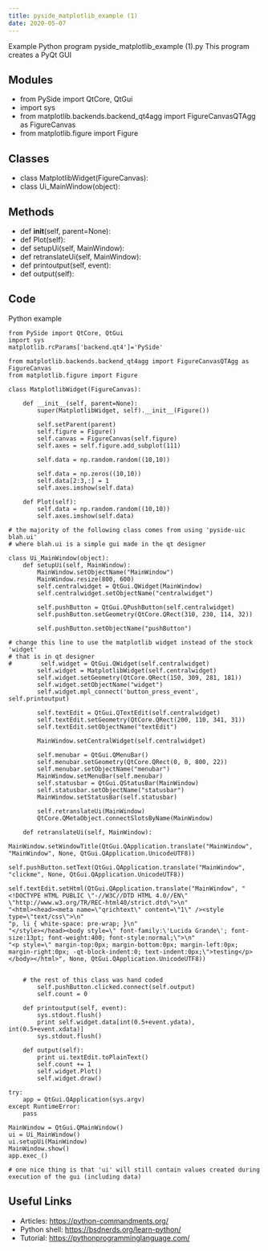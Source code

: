 ```yaml
---
title: pyside_matplotlib_example (1)
date: 2020-05-07
---
```

Example Python program pyside_matplotlib_example (1).py
This program creates a PyQt GUI

## Modules

* from PySide import QtCore, QtGui
* import sys
* from matplotlib.backends.backend_qt4agg import FigureCanvasQTAgg as FigureCanvas
* from matplotlib.figure import Figure

## Classes

* class MatplotlibWidget(FigureCanvas):
* class Ui_MainWindow(object):

## Methods

* def __init__(self, parent=None):
* def Plot(self):
* def setupUi(self, MainWindow):
* def retranslateUi(self, MainWindow):
* def printoutput(self, event):
* def output(self):

## Code

Python example

    from PySide import QtCore, QtGui
    import sys
    matplotlib.rcParams['backend.qt4']='PySide'
    
    from matplotlib.backends.backend_qt4agg import FigureCanvasQTAgg as FigureCanvas
    from matplotlib.figure import Figure
    
    class MatplotlibWidget(FigureCanvas):
    
        def __init__(self, parent=None):
            super(MatplotlibWidget, self).__init__(Figure())
    
            self.setParent(parent)
            self.figure = Figure()
            self.canvas = FigureCanvas(self.figure)
            self.axes = self.figure.add_subplot(111)
            
            self.data = np.random.random((10,10))
            
            self.data = np.zeros((10,10))
            self.data[2:3,:] = 1
            self.axes.imshow(self.data)
            
        def Plot(self):
            self.data = np.random.random((10,10))
            self.axes.imshow(self.data)
    
    # the majority of the following class comes from using 'pyside-uic blah.ui'  
    # where blah.ui is a simple gui made in the qt designer
    
    class Ui_MainWindow(object):
        def setupUi(self, MainWindow):
            MainWindow.setObjectName("MainWindow")
            MainWindow.resize(800, 600)
            self.centralwidget = QtGui.QWidget(MainWindow)
            self.centralwidget.setObjectName("centralwidget")
    
            self.pushButton = QtGui.QPushButton(self.centralwidget)
            self.pushButton.setGeometry(QtCore.QRect(310, 230, 114, 32))
    
            self.pushButton.setObjectName("pushButton")
    
    # change this line to use the matplotlib widget instead of the stock 'widget'
    # that is in qt designer
    #        self.widget = QtGui.QWidget(self.centralwidget)
            self.widget = MatplotlibWidget(self.centralwidget)
            self.widget.setGeometry(QtCore.QRect(150, 309, 281, 181))
            self.widget.setObjectName("widget")
            self.widget.mpl_connect('button_press_event', self.printoutput)
    
            self.textEdit = QtGui.QTextEdit(self.centralwidget)
            self.textEdit.setGeometry(QtCore.QRect(200, 110, 341, 31))
            self.textEdit.setObjectName("textEdit")
    
            MainWindow.setCentralWidget(self.centralwidget)
    
            self.menubar = QtGui.QMenuBar()
            self.menubar.setGeometry(QtCore.QRect(0, 0, 800, 22))
            self.menubar.setObjectName("menubar")
            MainWindow.setMenuBar(self.menubar)
            self.statusbar = QtGui.QStatusBar(MainWindow)
            self.statusbar.setObjectName("statusbar")
            MainWindow.setStatusBar(self.statusbar)
    
            self.retranslateUi(MainWindow)
            QtCore.QMetaObject.connectSlotsByName(MainWindow)
            
        def retranslateUi(self, MainWindow):
            MainWindow.setWindowTitle(QtGui.QApplication.translate("MainWindow", "MainWindow", None, QtGui.QApplication.UnicodeUTF8))
            self.pushButton.setText(QtGui.QApplication.translate("MainWindow", "clickme", None, QtGui.QApplication.UnicodeUTF8))
            self.textEdit.setHtml(QtGui.QApplication.translate("MainWindow", "<!DOCTYPE HTML PUBLIC \"-//W3C//DTD HTML 4.0//EN\" \"http://www.w3.org/TR/REC-html40/strict.dtd\">\n"
    "<html><head><meta name=\"qrichtext\" content=\"1\" /><style type=\"text/css\">\n"
    "p, li { white-space: pre-wrap; }\n"
    "</style></head><body style=\" font-family:\'Lucida Grande\'; font-size:13pt; font-weight:400; font-style:normal;\">\n"
    "<p style=\" margin-top:0px; margin-bottom:0px; margin-left:0px; margin-right:0px; -qt-block-indent:0; text-indent:0px;\">testing</p></body></html>", None, QtGui.QApplication.UnicodeUTF8))
    
    
        # the rest of this class was hand coded
            self.pushButton.clicked.connect(self.output)
            self.count = 0
        
        def printoutput(self, event):
            sys.stdout.flush()
            print self.widget.data[int(0.5+event.ydata), int(0.5+event.xdata)]
            sys.stdout.flush()
            
        def output(self):
            print ui.textEdit.toPlainText()
            self.count += 1
            self.widget.Plot()
            self.widget.draw()
         
    try:
        app = QtGui.QApplication(sys.argv)
    except RuntimeError:
        pass
    
    MainWindow = QtGui.QMainWindow()
    ui = Ui_MainWindow()
    ui.setupUi(MainWindow)
    MainWindow.show()
    app.exec_()
    
    # one nice thing is that 'ui' will still contain values created during execution of the gui (including data)

## Useful Links

- Articles: https://python-commandments.org/
- Python shell: https://bsdnerds.org/learn-python/
- Tutorial: https://pythonprogramminglanguage.com/
